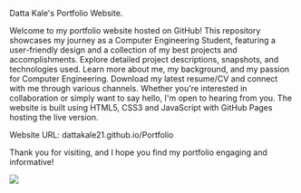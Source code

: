 
Datta Kale's Portfolio Website.

Welcome to my portfolio website hosted on GitHub! 
This repository showcases my journey as a Computer Engineering Student, featuring a user-friendly design and a collection of my best projects and accomplishments.
Explore detailed project descriptions, snapshots, and technologies used. Learn more about me, my background, and my passion for Computer Engineering. 
Download my latest resume/CV and connect with me through various channels. Whether you're interested in collaboration or simply want to say hello, 
I'm open to hearing from you. The website is built using HTML5, CSS3 and JavaScript with GitHub Pages hosting the live version.

Website URL: dattakale21.github.io/Portfolio

Thank you for visiting, and I hope you find my portfolio engaging and informative!

<img src="https://t.bkit.co/w_651af238a7866.gif" />





